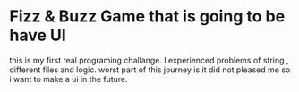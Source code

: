 # Fizz & Buzz Game that is going to be have UI

this is my first real programing challange. I experienced problems of string , different files and logic.
worst part of this journey is it did not pleased me so i want to make a ui in the future.

